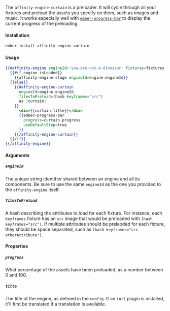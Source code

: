 The `affinity-engine-curtain` is a preloader. It will cycle through all your fixtures and preload the assets you specify on them, such as images and music. It works especially well with [`ember-progress-bar`](https://github.com/patience-tema-baron/ember-progress-bar) to display the current progress of the preloading.

#### Installation

```bash
ember install affinity-engine-curtain
```

#### Usage

```hbs
{{#affinity-engine engineId='you-are-not-a-dinosaur' fixtures=fixtures as |engine|}}
  {{#if engine.isLoaded}}
    {{affinity-engine-stage engineId=engine.engineId}}
  {{else}}
    {{#affinity-engine-curtain
      engineId=engine.engineId
      filesToPreload=(hash keyframes="src")
      as |curtain|
    }}
      <div>{{curtain.title}}</div>
      {{ember-progress-bar
        progress=curtain.progress
        useDefaultStep=true
      }}
    {{/affinity-engine-curtain}}
  {{/if}}
{{/affinity-engine}}
```

#### Arguments

##### `engineId`

The unique string identifier shared between an engine and all its components. Be sure to use the same `engineId` as the one you provided to the `affinity-engine` itself.

##### `filesToPreload`

A hash describing the attributes to load for each fixture. For instance, each `keyframes` fixture has an `src` image that would be preloaded with `(hash keyframes="src")`. If multiple attributes should be prelaoded for each fixture, they should be space separated, such as `(hash keyframes="src otherAttribute")`.

#### Properties

##### `progress`

What percentage of the assets have been preloaded, as a number between 0 and 100.

##### `title`

The title of the engine, as defined in the `config`. If an `intl` plugin is installed, it'll first be translated if a translation is available.
